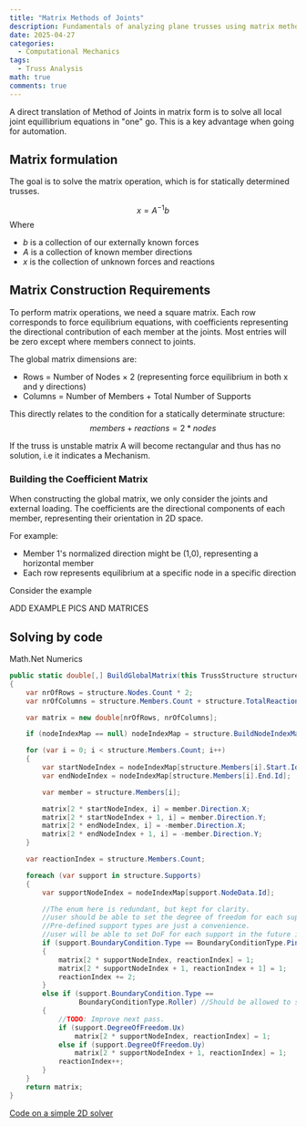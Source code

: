 ```yaml
---
title: "Matrix Methods of Joints"
description: Fundamentals of analyzing plane trusses using matrix methods
date: 2025-04-27
categories:
  - Computational Mechanics
tags:
  - Truss Analysis
math: true
comments: true
---
```


A direct translation of Method of Joints in matrix form is to solve all local joint equillibrium equations in "one" go. This is a key advantage when 
going for automation.

## Matrix formulation
The goal is to solve the matrix operation, which is for statically determined trusses.

$$
    x = A^{-1}b
$$
Where 
- *b* is a collection of our externally known forces
- *A* is a collection of known member directions
- *x*  is the collection of unknown forces and reactions

## Matrix Construction Requirements
To perform matrix operations, we need a square matrix. Each row corresponds to force equilibrium equations, with coefficients representing the directional contribution of each member at the joints. Most entries will be zero except where members connect to joints.

The global matrix dimensions are:

- Rows = Number of Nodes × 2 (representing force equilibrium in both x and y directions)
- Columns = Number of Members + Total Number of Supports

This directly relates to the condition for a statically determinate structure:
$$
    members+reactions=2*nodes
$$

If the truss is unstable matrix A will become rectangular and thus has no solution, i.e it indicates a Mechanism.
### Building the Coefficient Matrix
When constructing the global matrix, we only consider the joints and external loading. The coefficients are the directional components of each member, representing their orientation in 2D space.

For example:

- Member 1's normalized direction might be (1,0), representing a horizontal member
- Each row represents equilibrium at a specific node in a specific direction

Consider the example

ADD EXAMPLE PICS AND MATRICES

## Solving by code
Math.Net Numerics
```csharp
public static double[,] BuildGlobalMatrix(this TrussStructure structure, Dictionary<int, int> nodeIndexMap)
{
    var nrOfRows = structure.Nodes.Count * 2;
    var nrOfColumns = structure.Members.Count + structure.TotalReactionComponents();

    var matrix = new double[nrOfRows, nrOfColumns];

    if (nodeIndexMap == null) nodeIndexMap = structure.BuildNodeIndexMap();

    for (var i = 0; i < structure.Members.Count; i++)
    {
        var startNodeIndex = nodeIndexMap[structure.Members[i].Start.Id];
        var endNodeIndex = nodeIndexMap[structure.Members[i].End.Id];

        var member = structure.Members[i];

        matrix[2 * startNodeIndex, i] = member.Direction.X;
        matrix[2 * startNodeIndex + 1, i] = member.Direction.Y;
        matrix[2 * endNodeIndex, i] = -member.Direction.X;
        matrix[2 * endNodeIndex + 1, i] = -member.Direction.Y;
    }

    var reactionIndex = structure.Members.Count;

    foreach (var support in structure.Supports)
    {
        var supportNodeIndex = nodeIndexMap[support.NodeData.Id];

        //The enum here is redundant, but kept for clarity.
        //user should be able to set the degree of freedom for each support and the global matrix should be built accordingly.
        //Pre-defined support types are just a convenience.
        //user will be able to set DoF for each support in the future in the GUI
        if (support.BoundaryCondition.Type == BoundaryConditionType.Pinned) 
        {
            matrix[2 * supportNodeIndex, reactionIndex] = 1;
            matrix[2 * supportNodeIndex + 1, reactionIndex + 1] = 1;
            reactionIndex += 2;
        }
        else if (support.BoundaryCondition.Type ==
                 BoundaryConditionType.Roller) //Should be allowed to set x or y to be free, or angled?
        {
            //TODO: Improve next pass.
            if (support.DegreeOfFreedom.Ux)
                matrix[2 * supportNodeIndex, reactionIndex] = 1;
            else if (support.DegreeOfFreedom.Uy)
                matrix[2 * supportNodeIndex + 1, reactionIndex] = 1;
            reactionIndex++;
        }
    }
    return matrix;
}
```

[Code on a simple 2D solver ](https://github.com/SamHatami/SamLabs.Structural/blob/main/SamLab.Structural/SamLab.Structural.Core/Analysis/TrussStructureSolver.cs)